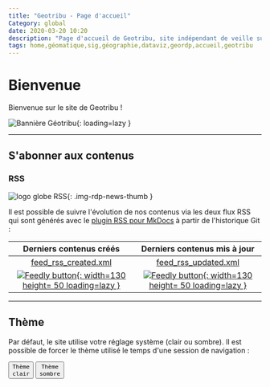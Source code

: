 ```yaml
---
title: "Geotribu - Page d'accueil"
Category: global
date: 2020-03-20 10:20
description: "Page d'accueil de Geotribu, site indépendant de veille sur la géomatique libre. Articles, tutoriels et revues de presse (#GeoRDP) sur l'information géographique."
tags: home,géomatique,sig,géographie,dataviz,geordp,accueil,geotribu
---
```


# Bienvenue

Bienvenue sur le site de Geotribu !

![Bannière Géotribu](https://cdn.geotribu.fr/img/internal/charte/geotribu_banner.jpg "Bannière Geotribu"){: loading=lazy }

----

## S'abonner aux contenus

### RSS

![logo globe RSS](https://cdn.geotribu.fr/img/logos-icones/divers/worldRSS.png){: .img-rdp-news-thumb }

Il est possible de suivre l'évolution de nos contenus via les deux flux RSS qui sont générés avec le [plugin RSS pour MkDocs](https://guts.github.io/mkdocs-rss-plugin/) à partir de l'historique Git :

| Derniers contenus créés | Derniers contenus mis à jour |
| :---------------------: | :--------------------------: |
| [feed_rss_created.xml](/feed_rss_created.xml) | [feed_rss_updated.xml](/feed_rss_updated.xml) |
| [![Feedly button](https://s3.feedly.com/img/follows/feedly-follow-rectangle-flat-big_2x.png "Follow us on Feedly"){: width=130 height= 50 loading=lazy }](https://feedly.com/i/subscription/feed%2Fhttps%3A%2F%2Fstatic.geotribu.fr%2Ffeed_rss_created.xml) | [![Feedly button](https://s3.feedly.com/img/follows/feedly-follow-rectangle-flat-big_2x.png "Follow us on Feedly"){: width=130 height= 50 loading=lazy }](https://feedly.com/i/subscription/feed%2Fhttps%3A%2F%2Fstatic.geotribu.fr%2Ffeed_rss_updated.xml) |

----

## Thème

Par défaut, le site utilise votre réglage système (clair ou sombre). Il est possible de forcer le thème utilisé le temps d'une session de navigation :

<button data-md-color-scheme="default"><code>Thème clair</code></button>
<button data-md-color-scheme="slate"><code>Thème sombre</code></button>

<script>
  var buttons = document.querySelectorAll("button[data-md-color-scheme]")
  buttons.forEach(function(button) {
    var attr = "data-md-color-scheme"
    button.addEventListener("click", function() {
      document.body.setAttribute(attr, this.getAttribute(attr))
    })
  })
</script>
